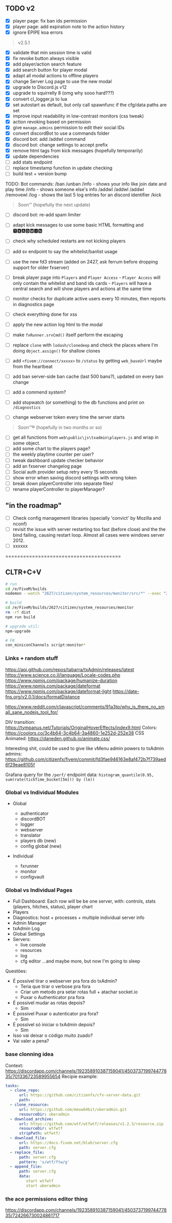 ## TODO v2
- [x] player page: fix ban ids permission
- [x] player page: add expiration note to the action history
- [x] ignore EPIPE koa errors
> v2.5.1
- [x] validate that min session time is valid
- [x] fix revoke button always visible
- [x] add player/action search feature
- [x] add search button for player modal
- [x] adapt all modal actions to offline players
- [x] change Server Log page to use the new modal
- [x] upgrade to Discord.js v12
- [x] upgrade to squirrelly 8 (omg why sooo hard???)
- [x] convert cl_logger.js to lua
- [x] set autostart as default, but only call spawnfunc if the cfg/data paths are set
- [x] improve input readability in low-contrast monitors (css tweak)
- [x] action revoking based on permission
- [x] give `manage.admins` permission to edit their social IDs
- [x] convert discordBot to use a commands folder
- [x] discord bot: add /addwl command
- [x] discord bot: change settings to accept prefix
- [x] remove html tags from kick messages (hopefully temporarily)
- [x] update dependencies
- [ ] add stats endpoint
- [ ] replace timestamp function in update checking
- [ ] build test + version bump

TODO: Bot commands:
/ban <mention> <time> <reason>
/unban <ban-id>
/info - shows your info like join date and play time
/info <mention> - shows someone else's info
/addwl <wl req id>
/addwl <license>
/addwl <mention>
/removewl <mention>
/log <mention> - shows the last 5 log entries for an discord identifier
/kick <mention>

> Soon™ (hopefully the next update)
- [ ] discord bot: re-add spam limiter
- [ ] adapt kick messages to use some basic HTML formatting and 🆃🆇🅰🅳🅼🅸🅽
- [ ] check why scheduled restarts are not kicking players
- [ ] add sv endpoint to say the whitelist/banlist usage
- [ ] use the new fd3 stream (added on 2427, ask ferrum before dropping support for older fxserver)
- [ ] break player page into `Players` and `Player Access`
        - `Player Access` will only contain the whitelist and band ids cards
        - `Players` will have a central search and will show players and actions at the same time
- [ ] monitor checks for duplicate active users every 10 minutes, then reports in diagnostics page
- [ ] check everything done for xss
- [ ] apply the new action log html to the modal
- [ ] make `fxRunner.srvCmd()` itself perform the escaping
- [ ] replace `clone` with `lodash/clonedeep` and check the places where I'm doing `Object.assign()` for shallow clones
- [ ] add `<fivem://connect/xxxxx>` to `/status` by getting `web_baseUrl` maybe from the heartbeat
- [ ] add ban server-side ban cache (last 500 bans?), updated on every ban change 
- [ ] add a commend system?
- [ ] add stopwatch (or something) to the db functions and print on `/diagnostics`
- [ ] change webserver token every time the server starts


> Soon™® (hopefully in two months or so)
- [ ] get all functions from `web\public\js\txadmin\players.js` and wrap in some object.
- [ ] add some chart to the players page?
- [ ] the weekly playtime counter per user?
- [ ] tweak dashboard update checker behavior
- [ ] add an fxserver changelog page
- [ ] Social auth provider setup retry every 15 seconds
- [ ] show error when saving discord settings with wrong token
- [ ] break down playerController into separate files!
- [ ] rename playerController to playerManager?

## "in the roadmap"
- [ ] Check config management libraries (specially 'convict' by Mozilla and nconf)
- [ ] revisit the issue with server restarting too fast (before close) and the the bind failing, causing restart loop. Almost all cases were windows server 2012.
- [ ] xxxxxx

=======================================

## CLTR+C+V
```bash
# run
cd /e/FiveM/builds
nodemon --watch "2627/citizen/system_resources/monitor/src/*" --exec "2627/FXServer.exe +set txAdmin1337 IKnowWhatImDoing +set txAdminVerbose truex +set txAdminFakePlayerlist yesplzx"

# build
cd /e/FiveM/builds/2627/citizen/system_resources/monitor
rm -rf dist
npm run build

# upgrade util:
npm-upgrade

# F8
con_miniconChannels script:monitor*
```

### Links + random stuff
https://api.github.com/repos/tabarra/txAdmin/releases/latest
https://www.science.co.il/language/Locale-codes.php
https://www.npmjs.com/package/humanize-duration
https://www.npmjs.com/package/dateformat
https://www.npmjs.com/package/dateformat-light
https://date-fns.org/v2.0.1/docs/formatDistance

https://www.reddit.com/r/javascript/comments/91a3tp/why_is_there_no_small_sane_nodejs_tool_for/

DIV transition: https://tympanus.net/Tutorials/OriginalHoverEffects/index9.html
Colors: https://coolors.co/3c4b64-3c4b64-3a4860-1e252d-252e38
CSS Animated: https://daneden.github.io/animate.css/

Interesting shit, could be used to give like vMenu admin powers to txAdmin admins:
https://github.com/citizenfx/fivem/commit/fd3fae946163e8af472b7f739aed6f29eae8105f

Grafana query for the `/perf/` endpoint data: 
`histogram_quantile(0.95, sum(rate(tickTime_bucket[5m])) by (le))`


### Global vs Individual Modules
- Global
    - authenticator
    - discordBOT
    - logger
    - webserver
    - translator
    - players db (new)
    - config global (new)

- Individual
    - fxrunner
    - monitor
    - configvault

### Global vs Individual Pages
- Full Dashboard: Each row will be be one server, with: controls, stats (players, hitches, status), player chart
- Players
- Diagnostics: host + processes + multiple individual server info
- Admin Manager
- txAdmin Log
- Global Settings
- Servers:
    - live console
    - resources
    - log
    - cfg editor
...and maybe more, but now I'm going to sleep



Questões:
- É possível tirar o webserver pra fora do txAdmin?
    - Teria que tirar o verbose pra fora
    - Criar um metodo pra setar rotas full + atachar socket.io
    - Puxar o Authenticator pra fora
- É possível mudar as rotas depois?
    - Sim
- É possível Puxar o autenticator pra fora?
    - Sim
- É possível só iniciar o txAdmin depois?
    - Sim
- Isso vai deixar o código muito zuado?
- Vai valer a pena?



### base clonning idea
Context: https://discordapp.com/channels/192358910387159041/450373719974477835/701336723589955654
Recipie example:
```yaml
tasks:
  - clone_repo:
      url: https://github.com/citizenfx/cfx-server-data.git
      path: .
  - clone_resource:
      url: https://github.com/meow64bit/uberadmin.git
      resourceDir: uberadmin
  - download_archive:
      url: https://github.com/wtf/wtfwtf/releases/v1.2.3/resource.zip
      resourceDir: wtfwtf
      stripPath: wtfwtf/
  - download_file:
      url: https://docs.fivem.net/blah/server.cfg
      path: server.cfg
  - replace_file:
      path: server.cfg
      pattern: 's/wtf/ftw/g'
  - append_file:
      path: server.cfg
      data: 
         start wtfwtf
         start uberadmin
```


### the ace permissions editor thing
https://discordapp.com/channels/192358910387159041/450373719974477835/724266730024861717
